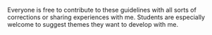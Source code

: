 Everyone is free to contribute to these guidelines with all sorts of corrections or sharing experiences with me. 
Students are especially welcome to suggest themes they want to develop with me.
